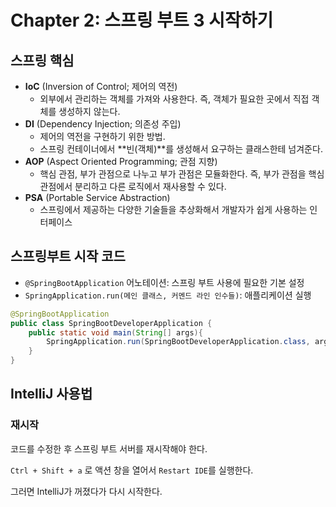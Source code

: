 # Chapter 2: 스프링 부트 3 시작하기

## 스프링 핵심

* **IoC** (Inversion of Control; 제어의 역전)
  * 외부에서 관리하는 객체를 가져와 사용한다. 즉, 객체가 필요한 곳에서 직접 객체를 생성하지 않는다.
* **DI** (Dependency Injection; 의존성 주입)
  * 제어의 역전을 구현하기 위한 방법.
  * 스프링 컨테이너에서 **빈(객체)**를 생성해서 요구하는 클래스한테 넘겨준다.
* **AOP** (Aspect Oriented Programming; 관점 지향)
  * 핵심 관점, 부가 관점으로 나누고 부가 관점은 모듈화한다. 즉, 부가 관점을 핵심 관점에서 분리하고 다른 로직에서 재사용할 수 있다.
* **PSA** (Portable Service Abstraction)
  * 스프링에서 제공하는 다양한 기술들을 추상화해서 개발자가 쉽게 사용하는 인터페이스

## 스프링부트 시작 코드

* `@SpringBootApplication` 어노테이션: 스프링 부트 사용에 필요한 기본 설정
* `SpringApplication.run(메인 클래스, 커멘드 라인 인수들)`: 애플리케이션 실행

```java
@SpringBootApplication
public class SpringBootDeveloperApplication {
    public static void main(String[] args){
        SpringApplication.run(SpringBootDeveloperApplication.class, args);
    }
}
```

## IntelliJ 사용법

### 재시작

코드를 수정한 후 스프링 부트 서버를 재시작해야 한다.

`Ctrl + Shift + a` 로 액션 창을 열어서
`Restart IDE`를 실행한다.

그러면 IntelliJ가 꺼졌다가 다시 시작한다.